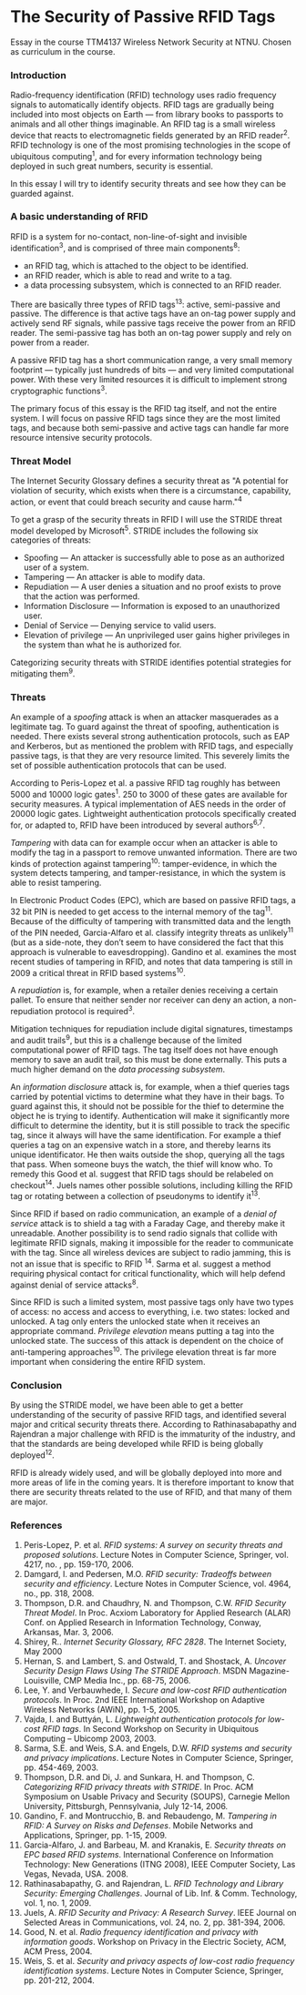 The Security of Passive RFID Tags
=================================

Essay in the course TTM4137 Wireless Network Security at NTNU. Chosen as curriculum in the course.

### Introduction

Radio-frequency identification (RFID) technology uses radio frequency signals to automatically identify objects. RFID tags are gradually being included into most objects on Earth — from library books to passports to animals and all other things imaginable. An RFID tag is a small wireless device that reacts to electromagnetic fields generated by an RFID reader<sup>2</sup>. RFID technology is one of the most promising technologies in the scope of ubiquitous computing<sup>1</sup>, and for every information technology being deployed in such great numbers, security is essential.

In this essay I will try to identify security threats and see how they can be guarded against.

### A basic understanding of RFID

RFID is a system for no-contact, non-line-of-sight and invisible identification<sup>3</sup>, and is comprised of three main components<sup>8</sup>:

* an RFID tag, which is attached to the object to be identified.
* an RFID reader, which is able to read and write to a tag.
* a data processing subsystem, which is connected to an RFID reader.

There are basically three types of RFID tags<sup>13</sup>: active, semi-passive and passive. The difference is that active tags have an on-tag power supply and actively send RF signals, while passive tags receive the power from an RFID reader. The semi-passive tag has both an on-tag power supply and rely on power from a reader.

A passive RFID tag has a short communication range, a very small memory footprint — typically just hundreds of bits — and very limited computational power. With these very limited resources it is difficult to implement strong cryptographic functions<sup>3</sup>.

The primary focus of this essay is the RFID tag itself, and not the entire system. I will focus on passive RFID tags since they are the most limited tags, and because both semi-passive and active tags can handle far more resource intensive security protocols.

### Threat Model

The Internet Security Glossary defines a security threat as "A potential for violation of security, which exists when there is a circumstance, capability, action, or event that could breach security and cause harm."<sup>4</sup>

To get a grasp of the security threats in RFID I will use the STRIDE threat model developed by Microsoft<sup>5</sup>. STRIDE includes the following six categories of threats:

* Spoofing — An attacker is successfully able to pose as an authorized user of a system.
* Tampering — An attacker is able to modify data.
* Repudiation — A user denies a situation and no proof exists to prove that the action was performed.
* Information Disclosure — Information is exposed to an unauthorized user.
* Denial of Service — Denying service to valid users.
* Elevation of privilege — An unprivileged user gains higher privileges in the system than what he is authorized for.

Categorizing security threats with STRIDE identifies potential strategies for mitigating them<sup>9</sup>.

### Threats

An example of a _spoofing_ attack is when an attacker masquerades as a legitimate tag. To guard against the threat of spoofing, authentication is needed. There exists several strong authentication protocols, such as EAP and Kerberos, but as mentioned the problem with RFID tags, and especially passive tags, is that they are very resource limited. This severely limits the set of possible authentication protocols that can be used. 

According to Peris-Lopez et al. a passive RFID tag roughly has between 5000 and 10000 logic gates<sup>1</sup>. 250 to 3000 of these gates are available for security measures. A typical implementation of AES needs in the order of 20000 logic gates. Lightweight authentication protocols specifically created for, or adapted to, RFID have been introduced by several authors<sup>6,7</sup>.

_Tampering_ with data can for example occur when an attacker is able to modify the tag in a passport to remove unwanted information. There are two kinds of protection against tampering<sup>10</sup>: tamper-evidence, in which the system detects tampering, and tamper-resistance, in which the system is able to resist tampering. 

In Electronic Product Codes (EPC), which are based on passive RFID tags, a 32 bit PIN is needed to get access to the internal memory of the tag<sup>11</sup>. Because of the difficulty of tampering with transmitted data and the length of the PIN needed, Garcia-Alfaro et al. classify integrity threats as unlikely<sup>11</sup> (but as a side-note, they don’t seem to have considered the fact that this approach is vulnerable to eavesdropping). Gandino et al. examines the most recent studies of tampering in RFID, and notes that data tampering is still in 2009 a critical threat in RFID based systems<sup>10</sup>.

A _repudiation_ is, for example, when a retailer denies receiving a certain pallet. To ensure that neither sender nor receiver can deny an action, a non-repudiation protocol is required<sup>3</sup>.

Mitigation techniques for repudiation include digital signatures, timestamps and audit trails<sup>9</sup>, but this is a challenge because of the limited computational power of RFID tags. The tag itself does not have enough memory to save an audit trail, so this must be done externally. This puts a much higher demand on the _data processing subsystem_.

An _information disclosure_ attack is, for example, when a thief queries tags carried by potential victims to determine what they have in their bags. To guard against this, it should not be possible for the thief to determine the object he is trying to identify. Authentication will make it significantly more difficult to determine the identity, but it is still possible to track the specific tag, since it always will have the same identification. For example a thief queries a tag on an expensive watch in a store, and thereby learns its unique identificator. He then waits outside the shop, querying all the tags that pass. When someone buys the watch, the thief will know who. To remedy this Good et al. suggest that RFID tags should be relabeled on checkout<sup>14</sup>. Juels names other possible solutions, including killing the RFID tag or rotating between a collection of pseudonyms to identify it<sup>13</sup>.

Since RFID if based on radio communication, an example of a _denial of service_ attack is to shield a tag with a Faraday Cage, and thereby make it unreadable. Another possibility is to send radio signals that collide with legitimate RFID signals, making it impossible for the reader to communicate with the tag. Since all wireless devices are subject to radio jamming, this is not an issue that is specific to RFID <sup>14</sup>. Sarma et al. suggest a method requiring physical contact for critical functionality, which will help defend against denial of service attacks<sup>8</sup>.

Since RFID is such a limited system, most passive tags only have two types of access: no access and access to everything, i.e. two states: locked and unlocked. A tag only enters the unlocked state when it receives an appropriate command. _Privilege elevation_ means putting a tag into the unlocked state. The success of this attack is dependent on the choice of anti-tampering approaches<sup>10</sup>. The privilege elevation threat is far more important when considering the entire RFID system.

### Conclusion

By using the STRIDE model, we have been able to get a better understanding of the security of passive RFID tags, and identified several major and critical security threats there. According to Rathinasabapathy and Rajendran a major challenge with RFID is the immaturity of the industry, and that the standards are being developed while RFID is being globally deployed<sup>12</sup>.

RFID is already widely used, and will be globally deployed into more and more areas of life in the coming years. It is therefore important to know that there are security threats related to the use of RFID, and that many of them are major.

### References

1. Peris-Lopez, P. et al. _RFID systems: A survey on security threats and proposed solutions_. Lecture Notes in Computer Science, Springer, vol. 4217, no. , pp. 159-170, 2006. 
2. Damgard, I. and Pedersen, M.O. _RFID security: Tradeoffs between security and efficiency_. Lecture Notes in Computer Science, vol. 4964, no., pp. 318, 2008.
3. Thompson, D.R. and Chaudhry, N. and Thompson, C.W. _RFID Security Threat Model_. In Proc. Acxiom Laboratory for Applied Research (ALAR) Conf. on Applied Research in Information 	Technology, Conway, Arkansas, Mar. 3, 2006.
4. Shirey, R.. _Internet Security Glossary, RFC 2828_. The Internet Society, May 2000
5. Hernan, S. and Lambert, S. and Ostwald, T. and Shostack, A. _Uncover Security Design Flaws Using The STRIDE Approach_. MSDN Magazine-Louisville, CMP Media Inc., pp. 68-75, 2006.
6. Lee, Y. and Verbauwhede, I. _Secure and low-cost RFID authentication protocols_. In Proc. 2nd IEEE International Workshop on Adaptive Wireless Networks (AWiN), pp. 1-5, 2005.
7. Vajda, I. and Buttyán, L. _Lightweight authentication protocols for low-cost RFID tags_. In Second Workshop on Security in Ubiquitous Computing – Ubicomp 2003, 2003.
8. Sarma, S.E. and Weis, S.A. and Engels, D.W. _RFID systems and security and privacy implications_. Lecture Notes in Computer Science, Springer, pp. 454-469, 2003.
9. Thompson, D.R. and Di, J. and Sunkara, H. and Thompson, C. _Categorizing RFID privacy threats with STRIDE_. In Proc. ACM Symposium on Usable Privacy and Security (SOUPS), Carnegie Mellon University, Pittsburgh, Pennsylvania, July 12-14, 2006.
10. Gandino, F. and Montrucchio, B. and Rebaudengo, M. _Tampering in RFID: A Survey on Risks and Defenses_. Mobile Networks and Applications, Springer, pp. 1-15, 2009.
11. Garcia-Alfaro, J. and Barbeau, M. and Kranakis, E. _Security threats on EPC based RFID systems_. International Conference on Information Technology: New Generations (ITNG 2008), 	IEEE Computer Society, Las Vegas, Nevada, USA. 2008.
12.	Rathinasabapathy, G. and Rajendran, L. _RFID Technology and Library Security: Emerging Challenges_. Journal of Lib. Inf. & Comm. Technology, vol. 1, no. 1, 2009.
13.	Juels, A. _RFID Security and Privacy: A Research Survey_. IEEE Journal on Selected Areas in Communications, vol. 24, no. 2, pp. 381-394, 2006.
14.	Good, N. et al. _Radio frequency identification and privacy with information goods_. Workshop on Privacy in the Electric Society, ACM, ACM Press, 2004.
15.	Weis, S. et al. _Security and privacy aspects of low-cost radio frequency identification systems_. Lecture Notes in Computer Science, Springer, pp. 201-212, 2004.
